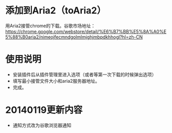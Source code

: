 添加到Aria2（toAria2）
======
用Aria2接管chrome的下载。谷歌市场地址：https://chrome.google.com/webstore/detail/%E6%B7%BB%E5%8A%A0%E5%88%B0aria2/nimeojfecmndgolmlmjghjmbpdkhhogl?hl=zh-CN

使用说明
======
* 安装插件后从插件管理里进入选项（或者等第一次下载的时候弹出选项）
* 填写最小接管文件大小和aria2服务器地址。
* 完成。

20140119更新内容
======
* 通知方式改为谷歌浏览器通知

